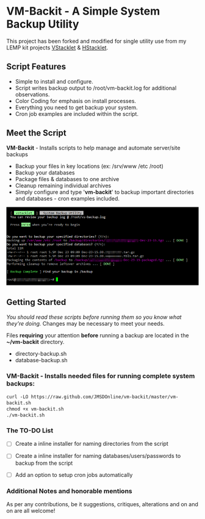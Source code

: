 VM-Backit - A Simple System Backup Utility
==========

This project has been forked and modified for single utility use from my LEMP kit projects [VStacklet](https://jmsolodesigns.com/code-projects/vstacklet/varnish-lemp-stack) & [HStacklet](https://jmsolodesigns.com/code-projects/hstacklet/hhvm-lemp-stack).


Script Features
--------

  * Simple to install and configure.
  * Script writes backup output to /root/vm-backit.log for additional observations.
  * Color Coding for emphasis on install processes.
  * Everything you need to get backup your system.
  * Cron job examples are included within the script.


 Meet the Script
--------

__VM-Backit__ - Installs scripts to help manage and automate server/site backups 
  * Backup your files in key locations (ex: /srv/www /etc /root)
  * Backup your databases
  * Package files & databases to one archive
  * Cleanup remaining individual archives
  * Simply configure and type '__vm-backit__' to backup important directories and databases - cron examples included.

![VM-Backit](https://github.com/JMSDOnline/vstacklet/blob/master/images/vs-backup-utility-preview.png "VStacklets VS-Backup Utility")

Getting Started
----------------
_You should read these scripts before running them so you know what they're
doing._ Changes may be necessary to meet your needs.

Files __requiring__ your attention __before__ running a backup are located in the __~/vm-backit__ directory.
  * directory-backup.sh
  * database-backup.sh

### VM-Backit - Installs needed files for running complete system backups:
```
curl -LO https://raw.github.com/JMSDOnline/vm-backit/master/vm-backit.sh
chmod +x vm-backit.sh
./vm-backit.sh
```

### The TO-DO List
- [ ] Create a inline installer for naming directories from the script
- [ ] Create a inline installer for naming databases/users/passwords to backup from the script
- [ ] Add an option to setup cron jobs automatically


### Additional Notes and honorable mentions

As per any contributions, be it suggestions, critiques, alterations and on and on are all welcome!
